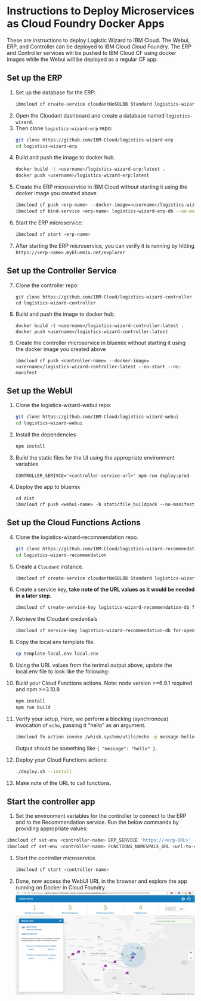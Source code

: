 # Instructions to Deploy Microservices as Cloud Foundry Docker Apps

These are instructions to deploy Logistic Wizard to IBM Cloud. The Webui, ERP, and Controller can be deployed to IBM Cloud Cloud Foundry. The ERP and Controller services will be pushed to IBM Cloud CF using docker images while the Webui will be deployed as a regular CF app.

## Set up the ERP

1. Set up the database for the ERP:
   ```bash
   ibmcloud cf create-service cloudantNoSQLDB Standard logistics-wizard-erp-db
   ```
1. Open the Cloudant dashboard and create a database named `logistics-wizard`.
2. Then clone `logistics-wizard-erp` repo:
   ```sh
   git clone https://github.com/IBM-Cloud/logistics-wizard-erp
   cd logistics-wizard-erp
   ```
3. Build and push the image to docker hub.
   ```sh
   docker build -t <username>/logistics-wizard-erp:latest .
   docker push <username>/logistics-wizard-erp:latest
   ```
4. Create the ERP microservice in IBM Cloud without starting it using the docker image you created above
   ```sh
   ibmcloud cf push <erp-name> --docker-image=<username>/logistics-wizard-erp:latest --no-start
   ibmcloud cf bind-service <erp-name> logistics-wizard-erp-db --no-manifest
   ```
5. Start the ERP microservice:
   ```sh
   ibmcloud cf start <erp-name>
   ```
6. After starting the ERP microservice, you can verify it is running by hitting `https://<erp-name>.mybluemix.net/explorer`

## Set up the Controller Service

7. Clone the controller repo:
   ```
   git clone https://github.com/IBM-Cloud/logistics-wizard-controller
   cd logistics-wizard-controller
   ```
8. Build and push the image to docker hub.
   ```
   docker build -t <username>/logistics-wizard-controller:latest .
   docker push <username>/logistics-wizard-controller:latest
   ```
9. Create the controller microservice in bluemix without starting it using the docker image you created above
   ```
   ibmcloud cf push <controller-name> --docker-image=<username>/logistics-wizard-controller:latest --no-start --no-manifest
   ```

## Set up the WebUI

1. Clone the logistics-wizard-webui repo:
   ```sh
   git clone https://github.com/IBM-Cloud/logistics-wizard-webui
   cd logistics-wizard-webui
   ```
2. Install the dependencies
   ```sh
   npm install
   ```
3. Build the static files for the UI using the appropriate environment variables
   ```
   CONTROLLER_SERIVCE='<controller-service-url>' npm run deploy:prod
   ```
4. Deploy the app to bluemix
   ```
   cd dist
   ibmcloud cf push <webui-name> -b staticfile_buildpack --no-manifest
   ```

## Set up the Cloud Functions Actions

4. Clone the logistics-wizard-recommendation repo.
   ```bash
   git clone https://github.com/IBM-Cloud/logistics-wizard-recommendation
   cd logistics-wizard-recommendation
   ```
2. Create a `Cloudant` instance.
   ```bash
   ibmcloud cf create-service cloudantNoSQLDB Standard logistics-wizard-recommendation-db
3. Create a service key, **take note of the URL values as it would be needed in a later step.**
   ```bash
   ibmcloud cf create-service-key logistics-wizard-recommendation-db for-openwhisk
   ```
1. Retrieve the Cloudant credentials
   ```bash
   ibmcloud cf service-key logistics-wizard-recommendation-db for-openwhisk
   ```
5. Copy the local env template file.
   ```bash
   cp template-local.env local.env
   ```
6. Using the URL values from the terimal output above, update the local.env file to look like the following:
7. Build your Cloud Functions actions.
   Note: node version >=6.9.1 required and npm >=3.10.8

   ```bash
   npm install
   npm run build
   ```
8. Verify your setup, Here, we perform a blocking (synchronous) invocation of `echo`, passing it "hello" as an argument.
   ```bash
   ibmcloud fn action invoke /whisk.system/utils/echo -p message hello --result
   ```

   Output should be something like `{ "message": "hello" }`.
9. Deploy your Cloud Functions actions:
   ```bash
   ./deploy.sh --install
   ```
1. Make note of the URL to call functions.

## Start the controller app

1. Set the environment variables for the controller to connect to the ERP and to the Recommendation service. Run the below commands by providing appropriate values:

  ```bash
  ibmcloud cf set-env <controller-name> ERP_SERVICE 'https://<erp-URL>'
  ibmcloud cf set-env <controller-name> FUNCTIONS_NAMESPACE_URL <url-to-call-functions>
  ```
1. Start the controller microservice.
   ```bash
   ibmcloud cf start <controller-name>
   ```
1. Done, now access the WebUI URL in the browser and explore the app running on Docker in Cloud Foundry.
   ![](docs/LW-pushed.png)

